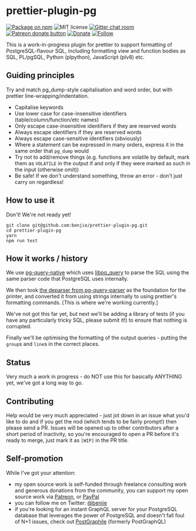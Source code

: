 prettier-plugin-pg
======================

[![Package on npm](https://img.shields.io/npm/v/prettier-plugin-pg.svg?style=flat)](https://www.npmjs.com/package/prettier-plugin-pg)
![MIT license](https://img.shields.io/npm/l/prettier-plugin-pg.svg)
[![Gitter chat room](https://badges.gitter.im/prettier-plugin-pg.svg)](https://gitter.im/prettier-plugin-pg?utm_source=badge&utm_medium=badge&utm_campaign=pr-badge&utm_content=badge)
<span class="badge-patreon"><a href="https://patreon.com/benjie" title="Donate to support development on this project using Patreon"><img src="https://img.shields.io/badge/patreon-donate-yellow.svg" alt="Patreon donate button" /></a></span>
[![Donate](https://img.shields.io/badge/paypal-donate-yellow.svg)](https://www.paypal.me/benjie)
[![Follow](https://img.shields.io/badge/twitter-@benjie-blue.svg)](https://twitter.com/benjie)

This is a work-in-progress plugin for prettier to support formatting of
PostgreSQL-flavour SQL, including formatting view and function bodies as SQL,
PL/pgSQL, Python (plpython), JavaScript (plv8) etc.

Guiding principles
------------------

Try and match pg\_dump-style capitalisation and word order, but with prettier
line-wrapping/indentation.

- Capitalise keywords
- Use lower case for case-insensitive identifiers (table/column/function/etc
	names)
- Only escape case-insensitive identifiers if they are reserved words
- Always escape identifiers if they are reserved words
- Always escape case-sensitive identifiers (obviously)
- Where a statement can be expressed in many orders, express it in the same
	order that `pg_dump` would
- Try not to add/remove things (e.g. functions are volatile by default, mark
	them as `VOLATILE` in the output if and only if they were marked as such in
	the input (otherwise omit))
- Be safe! If we don't understand something, throw an error - don't just carry
	on regardless!

How to use it
-------------

Don't! We're not ready yet!

```
git clone git@github.com:benjie/prettier-plugin-pg.git
cd prettier-plugin-pg
yarn
npm run test
```

How it works / history
----------------------

We use [pg-query-native](https://github.com/zhm/node-pg-query-native) which
uses [libpq_query](https://github.com/lfittl/libpg_query) to parse the SQL
using the same parser code that PostgreSQL uses internally.

We then took [the deparser from
pg-query-parser](https://github.com/pyramation/pg-query-parser/blob/8a83b18bfd3ff85d40f10ea1d679e4605a8b1022/src/deparser.js)
as the foundation for the printer, and converted it from using strings
internally to using prettier's formatting commands. [This is where we're
working currently.]

We've not got this far yet, but next we'll be adding a library of tests (if you
have any particularly tricky SQL, please submit it!) to ensure that nothing is
corrupted.

Finally we'll be optimising the formatting of the output queries - putting the
`group`s and `line`s in the correct places.

Status
------

Very much a work in progress - do NOT use this for basically ANYTHING yet,
we've got a long way to go.


Contributing
------------

Help would be very much appreciated - just jot down
in an issue what you'd like to do and if you get the nod (which tends to be
fairly prompt!) then please send a PR. Issues will be opened up to other
contributors after a short period of inactivity, so you're encouraged to open a
PR before it's ready to merge, just mark it as `[WIP]` in the PR title.

Self-promotion
--------------

While I've got your attention:

- my open source work is self-funded through freelance consulting work and
	generous donations from the community, you can support my open source work via
	[Patreon](https://patreon.com/benjie), or [PayPal](https://paypal.me/benjie)
- you can follow me on Twitter: [@benjie](https://twitter.com/Benjie)
- if you're looking for an instant GraphQL server for your PostgreSQL database
	that leverages the power of PostgreSQL and doesn't fall foul of N+1 issues,
	check out [PostGraphile](https://graphile.org/postgraphile) (formerly
	PostGraphQL)
